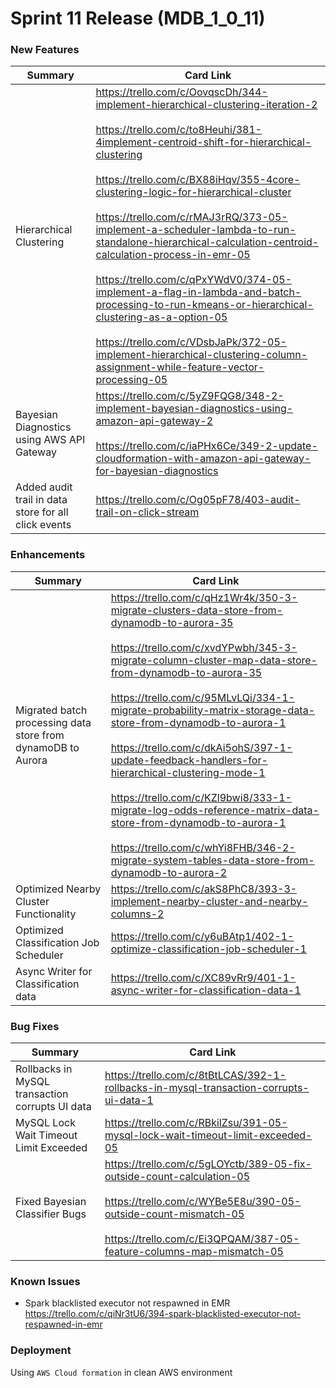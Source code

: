 # Sprint 11 Release (MDB_1_0_11)

### New Features
| Summary| Card Link |
| ------------| --------- |
|Hierarchical Clustering |https://trello.com/c/OovqscDh/344-implement-hierarchical-clustering-iteration-2 <br><br>https://trello.com/c/to8Heuhi/381-4implement-centroid-shift-for-hierarchical-clustering<br><br>https://trello.com/c/BX88iHqv/355-4core-clustering-logic-for-hierarchical-cluster<br><br>https://trello.com/c/rMAJ3rRQ/373-05-implement-a-scheduler-lambda-to-run-standalone-hierarchical-calculation-centroid-calculation-process-in-emr-05<br><br>https://trello.com/c/qPxYWdV0/374-05-implement-a-flag-in-lambda-and-batch-processing-to-run-kmeans-or-hierarchical-clustering-as-a-option-05<br><br>https://trello.com/c/VDsbJaPk/372-05-implement-hierarchical-clustering-column-assignment-while-feature-vector-processing-05|
|Bayesian Diagnostics using AWS API Gateway|https://trello.com/c/5yZ9FQG8/348-2-implement-bayesian-diagnostics-using-amazon-api-gateway-2<br><br>https://trello.com/c/iaPHx6Ce/349-2-update-cloudformation-with-amazon-api-gateway-for-bayesian-diagnostics|
|Added audit trail in data store for all click events|https://trello.com/c/Og05pF78/403-audit-trail-on-click-stream|


### Enhancements

| Summary| Card Link |
| ------------| --------- |
|Migrated batch processing data store from dynamoDB to Aurora |https://trello.com/c/qHz1Wr4k/350-3-migrate-clusters-data-store-from-dynamodb-to-aurora-35<br><br>https://trello.com/c/xvdYPwbh/345-3-migrate-column-cluster-map-data-store-from-dynamodb-to-aurora-35<br><br>https://trello.com/c/95MLvLQi/334-1-migrate-probability-matrix-storage-data-store-from-dynamodb-to-aurora-1<br><br>https://trello.com/c/dkAi5ohS/397-1-update-feedback-handlers-for-hierarchical-clustering-mode-1<br><br>https://trello.com/c/KZl9bwi8/333-1-migrate-log-odds-reference-matrix-data-store-from-dynamodb-to-aurora-1<br><br>https://trello.com/c/whYi8FHB/346-2-migrate-system-tables-data-store-from-dynamodb-to-aurora-2|
|Optimized Nearby Cluster Functionality|https://trello.com/c/akS8PhC8/393-3-implement-nearby-cluster-and-nearby-columns-2|
|Optimized Classification Job Scheduler|https://trello.com/c/y6uBAtp1/402-1-optimize-classification-job-scheduler-1|
|Async Writer for Classification data|https://trello.com/c/XC89vRr9/401-1-async-writer-for-classification-data-1|

### Bug Fixes
| Summary| Card Link |
| ------------| --------- |
|Rollbacks in MySQL transaction corrupts UI data|https://trello.com/c/8tBtLCAS/392-1-rollbacks-in-mysql-transaction-corrupts-ui-data-1|
|MySQL Lock Wait Timeout Limit Exceeded|https://trello.com/c/RBkilZsu/391-05-mysql-lock-wait-timeout-limit-exceeded-05|
|Fixed Bayesian Classifier Bugs|https://trello.com/c/5gLOYctb/389-05-fix-outside-count-calculation-05<br><br>https://trello.com/c/WYBe5E8u/390-05-outside-count-mismatch-05<br><br>https://trello.com/c/Ei3QPQAM/387-05-feature-columns-map-mismatch-05|

### Known Issues
* Spark blacklisted executor not respawned in EMR<br>https://trello.com/c/qiNr3tU6/394-spark-blacklisted-executor-not-respawned-in-emr

### Deployment
Using `AWS Cloud formation` in clean AWS environment
